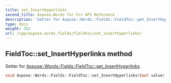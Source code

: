 ```yaml
---
title: set_InsertHyperlinks
second_title: Aspose.Words for C++ API Reference
description: 'Setter for Aspose::Words::Fields::FieldToc::get_InsertHyperlinks.'
type: docs
weight: 352
url: /cpp/aspose.words.fields/fieldtoc/set_inserthyperlinks/
---
```

## FieldToc::set_InsertHyperlinks method


Setter for [Aspose::Words::Fields::FieldToc::get_InsertHyperlinks](../get_inserthyperlinks/).

```cpp
void Aspose::Words::Fields::FieldToc::set_InsertHyperlinks(bool value)
```

